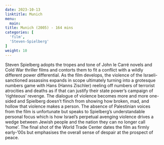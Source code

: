 ```yaml
---
date: 2023-10-13
linktitle: Munich
menu:
  main:
title: Munich (2005) - 164 mins
categories: [
  'film',
  'Steven-Spielberg'
]
weight: 10
---
```


Steven Spielberg adopts the tropes and tone of John le Carré novels and Cold War thriller films and contorts them to fit a conflict with a wildly different power differential. As the film develops, the violence of the Israeli-sanctioned assassins expands in scope ultimately turning into a grotesque numbers game with Hans (Hanns Zischler) reeling off numbers of terrorist atrocities and deaths as if that can justify their state power’s campaign of ‘righteous’ revenge. The dialogue of violence becomes more and more one-sided and Spielberg doesn’t flinch from showing how broken, mad, and hollow that violence makes a person. The absence of Palestinian voices from the film is unfortunate but speaks to Spielberg’s understandable personal focus which is how Israel’s perpetual avenging violence drives a wedge between Jewish people and the nation they can no longer call ‘home’. The final shot of the World Trade Center dates the film as firmly early-’00s but emphasises the overall sense of despair at the prospect of peace.


